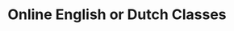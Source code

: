 ---
title: "Online English or Dutch Classes"
draft: false
# page title background image
bg_image: "images/backgrounds/page-title.png"
# meta description
description : "I teach group courses as well as private general language, business, and test preparation classes. Click on the class types for more information."
---